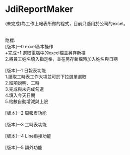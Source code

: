 # JdiReportMaker <br>
 (未完成)為工作上報表所做的程式，目前只適用於公司的excel。<br><br>   
路標:<br>
[版本]--0 excel基本操作<br>
+完成+1.選取電腦中的excel檔並另存新檔  <br>
2.將員工姓名填入指定格，並在另存新檔時加入姓名與日期 <br><br>
[版本]--1 日報表功能<br>
1.讀取工時表工作大項並可於下拉選單選取<br>
2.細項說明、工時<br>
3.完成與未完成勾選<br>
4.填入今天日期<br>
5.格數自動增減與上限<br><br>
[版本]--2 周報表功能<br><br>
[版本]--3 工時表功能<br><br>
[版本]--4 Line串接功能<br><br>
[版本]--5 額外功能<br><br>
